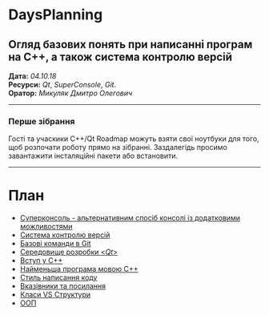# DaysPlanning

## Огляд базових понять при написанні програм на С++, а також система контролю версій

**Дата:** *04.10.18*<br />
**Ресурси:** *Qt*, *SuperСonsole*, *Git*.<br />
**Оратор:** *Микуляк Дмитро Олегович*<br />

---
### Перше зібрання
Гості та учаскики С++/Qt Roadmap можуть взяти свої ноутбуки для того, щоб розпочати роботу прямо на зібранні. Заздалегідь просимо завантажити інсталяційні пакети або встановити.

---

# План
*  [Суперконсоль - альтернативним спосіб консолі із додатковими можливостями](https://pllug-community.gitbook.io/pllug-c-qt-roadmap-book/naivazhlivishii-rozdil-u-cii-knizhci/bazova-robota-z-git-ta-stvorennya-vlasnogo-repozitoriyu/robota-z-git-ta-komandnim-ryadkom)
*  [Cистема контролю версій](https://pllug-community.gitbook.io/pllug-c-qt-roadmap-book/naivazhlivishii-rozdil-u-cii-knizhci/bazova-robota-z-git-ta-stvorennya-vlasnogo-repozitoriyu)
*  [Базові команди в Git](http://www-cs-students.stanford.edu/~blynn/gitmagic/intl/uk/)
*  [Середовище розробки <*Qt*>](https://www.dropbox.com/s/83gz2yleyt5pfge/qt_final.pdf?dl=0)
*  [Вступ у C++](https://pllug-community.gitbook.io/pllug-c-qt-roadmap-book/mova-s++-shvidkii-vstup-ta-obrani-temi/vstup-do-s++)
*  [Найменьша програма мовою С++](https://pllug-community.gitbook.io/pllug-c-qt-roadmap-book/naivazhlivishii-rozdil-u-cii-knizhci/kompilyaciya-ta-zapusk-pershoyi-programi/naimensha-programa-movoyu-s++)
*  [Cтиль написання коду](https://isocpp.org/wiki/faq/coding-standards)
*  [Вказівники та посилання](https://pllug-community.gitbook.io/pllug-c-qt-roadmap-book/mova-s++-shvidkii-vstup-ta-obrani-temi/vkazivniki-ta-pamyat/adresa)
*  [Класи VS Структури](https://docs.microsoft.com/ru-ru/cpp/cppcx/value-classes-and-structs-c-cx?view=vs-2017)
*  [ООП](https://pllug-community.gitbook.io/pllug-c-qt-roadmap-book/mova-s++-shvidkii-vstup-ta-obrani-temi/abstraktni-tipi-danikh/polya-ta-metodi-klasu)
